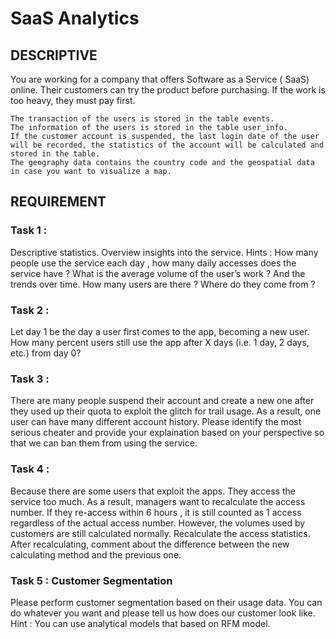 # SaaS Analytics

## DESCRIPTIVE
You are working for a company that offers Software as a Service ( SaaS) online. 
Their customers can try the product before purchasing. If the work is too heavy, they must pay first. 

    The transaction of the users is stored in the table events. 
    The information of the users is stored in the table user_info. 
    If the customer account is suspended, the last login date of the user will be recorded, the statistics of the account will be calculated and stored in the table.  
    The geography data contains the country code and the geospatial data in case you want to visualize a map. 


## REQUIREMENT

### Task 1 : 
Descriptive statistics. Overview insights into the service.
Hints : 
How many people use the service each day , how many daily accesses does the service have ? 
What is the average volume of the user’s work ? And the trends over time. 
How many users are there ? Where do they come from ? 

### Task 2 : 
Let day 1 be the day a user first comes to the app, becoming a new user.
How many percent users still use the app after X days (i.e. 1 day, 2 days, etc.) from day 0? 

### Task 3 :
There are many people suspend their account and create a new one after they used up their quota to exploit the glitch for trail usage. As a result, one user can have many different account history.  Please identify the most serious cheater and provide your explaination based on your perspective so that we can ban them from using the service. 

### Task 4 :
Because there are some users that exploit the apps. They access the service too much. As a result, managers want to recalculate the access number. 
If they re-access within 6 hours , it is still counted as 1 access regardless of the actual access number. 
However, the volumes used by customers are still calculated normally. 
Recalculate the access statistics. After recalculating, comment about the difference between the new calculating method and the previous one. 

### Task 5 : Customer Segmentation 
Please perform customer segmentation based on their usage data. You can do whatever you want and please tell us how does our customer look like. 
Hint : You can use analytical models that based on RFM model.
